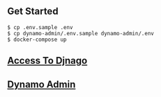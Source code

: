 ## Get Started

```
$ cp .env.sample .env
$ cp dynamo-admin/.env.sample dynamo-admin/.env
$ docker-compose up
```

## [Access To Djnago](http://localhost:58080)

## [Dynamo Admin](http://localhost:50727)
